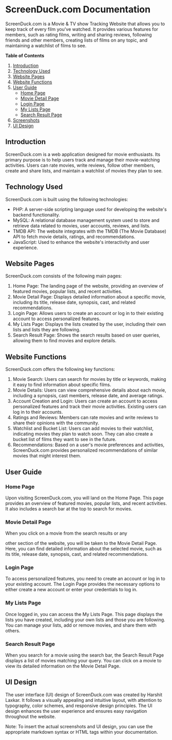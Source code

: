 # ScreenDuck.com Documentation

ScreenDuck.com is a Movie & TV show Tracking Website that allows you to keep track of every film you've watched. It provides various features for members, such as rating films, writing and sharing reviews, following friends and other members, creating lists of films on any topic, and maintaining a watchlist of films to see.

**Table of Contents**
1. [Introduction](#introduction)
2. [Technology Used](#technology-used)
3. [Website Pages](#website-pages)
4. [Website Functions](#website-functions)
5. [User Guide](#user-guide)
   - [Home Page](#home-page)
   - [Movie Detail Page](#movie-detail-page)
   - [Login Page](#login-page)
   - [My Lists Page](#my-lists-page)
   - [Search Result Page](#search-result-page)
6. [Screenshots](#screenshots)
7. [UI Design](#ui-design)

## Introduction
ScreenDuck.com is a web application designed for movie enthusiasts. Its primary purpose is to help users track and manage their movie-watching activities. Users can rate movies, write reviews, follow other members, create and share lists, and maintain a watchlist of movies they plan to see.

## Technology Used
ScreenDuck.com is built using the following technologies:

- PHP: A server-side scripting language used for developing the website's backend functionality.
- MySQL: A relational database management system used to store and retrieve data related to movies, user accounts, reviews, and lists.
- TMDB API: The website integrates with the TMDB (The Movie Database) API to fetch movie details, ratings, and recommendations.
- JavaScript: Used to enhance the website's interactivity and user experience.

## Website Pages
ScreenDuck.com consists of the following main pages:

1. Home Page: The landing page of the website, providing an overview of featured movies, popular lists, and recent activities.
2. Movie Detail Page: Displays detailed information about a specific movie, including its title, release date, synopsis, cast, and related recommendations.
3. Login Page: Allows users to create an account or log in to their existing account to access personalized features.
4. My Lists Page: Displays the lists created by the user, including their own lists and lists they are following.
5. Search Result Page: Shows the search results based on user queries, allowing them to find movies and explore details.

## Website Functions
ScreenDuck.com offers the following key functions:

1. Movie Search: Users can search for movies by title or keywords, making it easy to find information about specific films.
2. Movie Details: Users can view comprehensive details about each movie, including a synopsis, cast members, release date, and average ratings.
3. Account Creation and Login: Users can create an account to access personalized features and track their movie activities. Existing users can log in to their accounts.
4. Ratings and Reviews: Members can rate movies and write reviews to share their opinions with the community.
5. Watchlist and Bucket List: Users can add movies to their watchlist, indicating movies they plan to watch soon. They can also create a bucket list of films they want to see in the future.
6. Recommendations: Based on a user's movie preferences and activities, ScreenDuck.com provides personalized recommendations of similar movies that might interest them.

## User Guide

### Home Page
Upon visiting ScreenDuck.com, you will land on the Home Page. This page provides an overview of featured movies, popular lists, and recent activities. It also includes a search bar at the top to search for movies.

### Movie Detail Page
When you click on a movie from the search results or any

 other section of the website, you will be taken to the Movie Detail Page. Here, you can find detailed information about the selected movie, such as its title, release date, synopsis, cast, and related recommendations.

### Login Page
To access personalized features, you need to create an account or log in to your existing account. The Login Page provides the necessary options to either create a new account or enter your credentials to log in.

### My Lists Page
Once logged in, you can access the My Lists Page. This page displays the lists you have created, including your own lists and those you are following. You can manage your lists, add or remove movies, and share them with others.

### Search Result Page
When you search for a movie using the search bar, the Search Result Page displays a list of movies matching your query. You can click on a movie to view its detailed information on the Movie Detail Page.



## UI Design

The user interface (UI) design of ScreenDuck.com was created by Harshit Laxkar. It follows a visually appealing and intuitive layout, with attention to typography, color schemes, and responsive design principles. The UI design enhances the user experience and ensures easy navigation throughout the website.

Note: To insert the actual screenshots and UI design, you can use the appropriate markdown syntax or HTML tags within your documentation.
